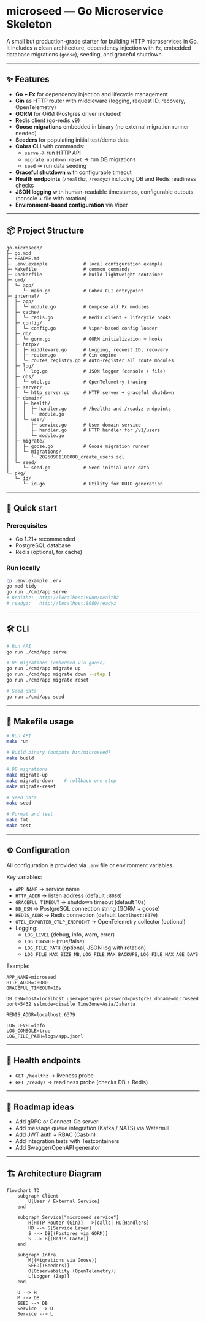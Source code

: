 # microseed — Go Microservice Skeleton

A small but production-grade starter for building HTTP microservices in Go.  
It includes a clean architecture, dependency injection with `fx`, embedded database migrations (`goose`), seeding, and graceful shutdown.

---

## ✨ Features

- **Go + Fx** for dependency injection and lifecycle management
- **Gin** as HTTP router with middleware (logging, request ID, recovery, OpenTelemetry)
- **GORM** for ORM (Postgres driver included)
- **Redis** client (go-redis v9)
- **Goose migrations** embedded in binary (no external migration runner needed)
- **Seeders** for populating initial test/demo data
- **Cobra CLI** with commands:
    - `serve` → run HTTP API
    - `migrate up|down|reset` → run DB migrations
    - `seed` → run data seeding
- **Graceful shutdown** with configurable timeout
- **Health endpoints** (`/healthz`, `/readyz`) including DB and Redis readiness checks
- **JSON logging** with human-readable timestamps, configurable outputs (console + file with rotation)
- **Environment-based configuration** via Viper

---

## 📦 Project Structure

```
go-microseed/
├─ go.mod
├─ README.md
├─ .env.example             # local configuration example
├─ Makefile                 # common commands
├─ Dockerfile               # build lightweight container
├─ cmd/
│  └─ app/
│     └─ main.go            # Cobra CLI entrypoint
├─ internal/
│  ├─ app/
│  │  └─ module.go          # Compose all Fx modules
│  ├─ cache/
│  │  └─ redis.go           # Redis client + lifecycle hooks
│  ├─ config/
│  │  └─ config.go          # Viper-based config loader
│  ├─ db/
│  │  └─ gorm.go            # GORM initialization + hooks
│  ├─ httpx/
│  │  ├─ middleware.go      # Logging, request ID, recovery
│  │  ├─ router.go          # Gin engine
│  │  └─ routes_registry.go # Auto-register all route modules
│  ├─ log/
│  │  └─ log.go             # JSON logger (console + file)
│  ├─ obs/
│  │  └─ otel.go            # OpenTelemetry tracing
│  ├─ server/
│  │  └─ http_server.go     # HTTP server + graceful shutdown
│  ├─ domain/
│  │  ├─ health/
│  │  │  ├─ handler.go      # /healthz and /readyz endpoints
│  │  │  └─ module.go
│  │  └─ user/
│  │     ├─ service.go      # User domain service
│  │     ├─ handler.go      # HTTP handler for /v1/users
│  │     └─ module.go
│  ├─ migrate/
│  │  ├─ goose.go           # Goose migration runner
│  │  └─ migrations/
│  │     └─ 20250901100000_create_users.sql
│  └─ seed/
│     └─ seed.go            # Seed initial user data
└─ pkg/
   └─ id/
      └─ id.go              # Utility for UUID generation
```

---

## 🚀 Quick start

### Prerequisites
- Go 1.21+ recommended
- PostgreSQL database
- Redis (optional, for cache)

### Run locally
```bash
cp .env.example .env
go mod tidy
go run ./cmd/app serve
# healthz:  http://localhost:8080/healthz
# readyz:   http://localhost:8080/readyz
```

---

## 🛠 CLI

```bash
# Run API
go run ./cmd/app serve

# DB migrations (embedded via goose)
go run ./cmd/app migrate up
go run ./cmd/app migrate down --step 1
go run ./cmd/app migrate reset

# Seed data
go run ./cmd/app seed
```

---

## 🧰 Makefile usage

```bash
# Run API
make run

# Build binary (outputs bin/microseed)
make build

# DB migrations
make migrate-up
make migrate-down    # rollback one step
make migrate-reset

# Seed data
make seed

# Format and test
make fmt
make test
```

---

## ⚙️ Configuration

All configuration is provided via `.env` file or environment variables.

Key variables:
- `APP_NAME` → service name
- `HTTP_ADDR` → listen address (default `:8080`)
- `GRACEFUL_TIMEOUT` → shutdown timeout (default 10s)
- `DB_DSN` → PostgreSQL connection string (GORM + goose)
- `REDIS_ADDR` → Redis connection (default `localhost:6379`)
- `OTEL_EXPORTER_OTLP_ENDPOINT` → OpenTelemetry collector (optional)
- Logging:
    - `LOG_LEVEL` (debug, info, warn, error)
    - `LOG_CONSOLE` (true/false)
    - `LOG_FILE_PATH` (optional, JSON log with rotation)
    - `LOG_FILE_MAX_SIZE_MB`, `LOG_FILE_MAX_BACKUPS`, `LOG_FILE_MAX_AGE_DAYS`

Example:
```env
APP_NAME=microseed
HTTP_ADDR=:8080
GRACEFUL_TIMEOUT=10s

DB_DSN=host=localhost user=postgres password=postgres dbname=microseed port=5432 sslmode=disable TimeZone=Asia/Jakarta

REDIS_ADDR=localhost:6379

LOG_LEVEL=info
LOG_CONSOLE=true
LOG_FILE_PATH=logs/app.jsonl
```

---

## 💓 Health endpoints

- `GET /healthz` → liveness probe
- `GET /readyz` → readiness probe (checks DB + Redis)

---

## 🔮 Roadmap ideas

- Add gRPC or Connect-Go server
- Add message queue integration (Kafka / NATS) via Watermill
- Add JWT auth + RBAC (Casbin)
- Add integration tests with Testcontainers
- Add Swagger/OpenAPI generator

---

## 🏗 Architecture Diagram

```mermaid
flowchart TD
    subgraph Client
        U[User / External Service]
    end

    subgraph Service["microseed service"]
        H[HTTP Router (Gin)] -->|calls| HD[Handlers]
        HD --> S[Service Layer]
        S --> DB[(Postgres via GORM)]
        S --> R[(Redis Cache)]
    end

    subgraph Infra
        M[(Migrations via Goose)]
        SEED[(Seeders)]
        O[Observability (OpenTelemetry)]
        L[Logger (Zap)]
    end

    U --> H
    M --> DB
    SEED --> DB
    Service --> O
    Service --> L
